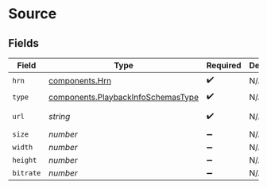 # Source


## Fields

| Field                                                                                    | Type                                                                                     | Required                                                                                 | Description                                                                              | Example                                                                                  |
| ---------------------------------------------------------------------------------------- | ---------------------------------------------------------------------------------------- | ---------------------------------------------------------------------------------------- | ---------------------------------------------------------------------------------------- | ---------------------------------------------------------------------------------------- |
| `hrn`                                                                                    | [components.Hrn](../../models/components/hrn.md)                                         | :heavy_check_mark:                                                                       | N/A                                                                                      | MP4                                                                                      |
| `type`                                                                                   | [components.PlaybackInfoSchemasType](../../models/components/playbackinfoschemastype.md) | :heavy_check_mark:                                                                       | N/A                                                                                      | html5/video/mp4                                                                          |
| `url`                                                                                    | *string*                                                                                 | :heavy_check_mark:                                                                       | N/A                                                                                      | https://asset-cdn.lp-playback.monster/hls/1bde4o2i6xycudoy/static360p0.mp4               |
| `size`                                                                                   | *number*                                                                                 | :heavy_minus_sign:                                                                       | N/A                                                                                      | 494778                                                                                   |
| `width`                                                                                  | *number*                                                                                 | :heavy_minus_sign:                                                                       | N/A                                                                                      | 204                                                                                      |
| `height`                                                                                 | *number*                                                                                 | :heavy_minus_sign:                                                                       | N/A                                                                                      | 360                                                                                      |
| `bitrate`                                                                                | *number*                                                                                 | :heavy_minus_sign:                                                                       | N/A                                                                                      | 449890                                                                                   |